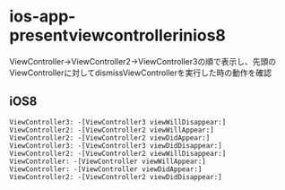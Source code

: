 # ios-app-presentviewcontrollerinios8

ViewController->ViewController2->ViewController3の順で表示し、先頭のViewControllerに対してdismissViewControllerを実行した時の動作を確認

## iOS8

    ViewController3: -[ViewController3 viewWillDisappear:]
    ViewController2: -[ViewController2 viewWillAppear:]
    ViewController2: -[ViewController2 viewDidAppear:]
    ViewController3: -[ViewController3 viewDidDisappear:]
    ViewController2: -[ViewController2 viewWillDisappear:]
    ViewController: -[ViewController viewWillAppear:]
    ViewController: -[ViewController viewDidAppear:]
    ViewController2: -[ViewController2 viewDidDisappear:]
